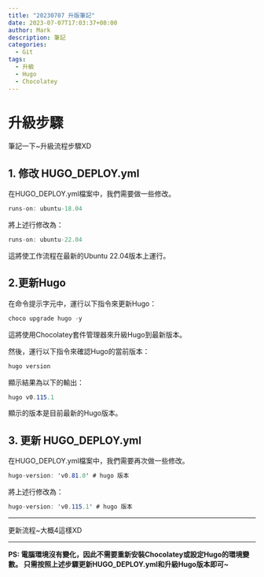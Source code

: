 ```yaml
---
title: "20230707 升版筆記"
date: 2023-07-07T17:03:37+08:00
author: Mark
description: 筆記
categories:
  - Git
tags:
  - 升級
  - Hugo
  - Chocolatey
---
```


# 升級步驟

筆記一下~升級流程步驟XD


## 1. 修改 HUGO_DEPLOY.yml

在HUGO_DEPLOY.yml檔案中，我們需要做一些修改。
``` c#
runs-on: ubuntu-18.04
```
將上述行修改為：
``` c#
runs-on: ubuntu-22.04
```
這將使工作流程在最新的Ubuntu 22.04版本上運行。
## 2.更新Hugo
在命令提示字元中，運行以下指令來更新Hugo：
``` c#
choco upgrade hugo -y
```
這將使用Chocolatey套件管理器來升級Hugo到最新版本。

然後，運行以下指令來確認Hugo的當前版本：
``` c#
hugo version
```
顯示結果為以下的輸出：
``` c#
hugo v0.115.1
```
顯示的版本是目前最新的Hugo版本。

## 3. 更新 HUGO_DEPLOY.yml
在HUGO_DEPLOY.yml檔案中，我們需要再次做一些修改。

``` c#
hugo-version: 'v0.81.0' # hugo 版本
```
將上述行修改為：
``` c#
hugo-version: 'v0.115.1' # hugo 版本
```
---

更新流程~大概4這樣XD

---
**PS: 電腦環境沒有變化，因此不需要重新安裝Chocolatey或設定Hugo的環境變數。
只需按照上述步驟更新HUGO_DEPLOY.yml和升級Hugo版本即可~**
